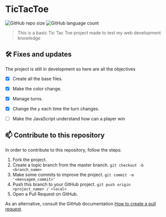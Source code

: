 # TicTacToe

![GitHub repo size](https://img.shields.io/github/repo-size/iuricode/README-template?style=for-the-badge)
![GitHub language count](https://img.shields.io/github/languages/count/iuricode/README-template?style=for-the-badge)

> This is a basic Tic Tac Toe project made to test my web development knowledge

## 🛠️ Fixes and updates

The project is still in development so here are all the objectives
- [x] Create all the base files.
- [x] Make the color change.
- [x] Manage turns.
- [x] Change the `p` each time the turn changes.
- [ ] Make the JavaScript understand how can a player win

  
## 📫 Contribute to this repository

In order to contribute to this repository, follow the steps:
1. Fork the project.
2. Create a topic branch from the master branch. `git checkout -b <branch_name>`
3. Make some commits to improve the project. `git commit -m '<mensagem_commit>'`
4. Push this branch to your GitHub project. `git push origin <project_name> / <local>`
5. Open a Pull Request on GitHub.

As an alternative, consult the GitHub documentation [How to create a pull request](https://help.github.com/en/github/collaborating-with-issues-and-pull-requests/creating-a-pull-request).

